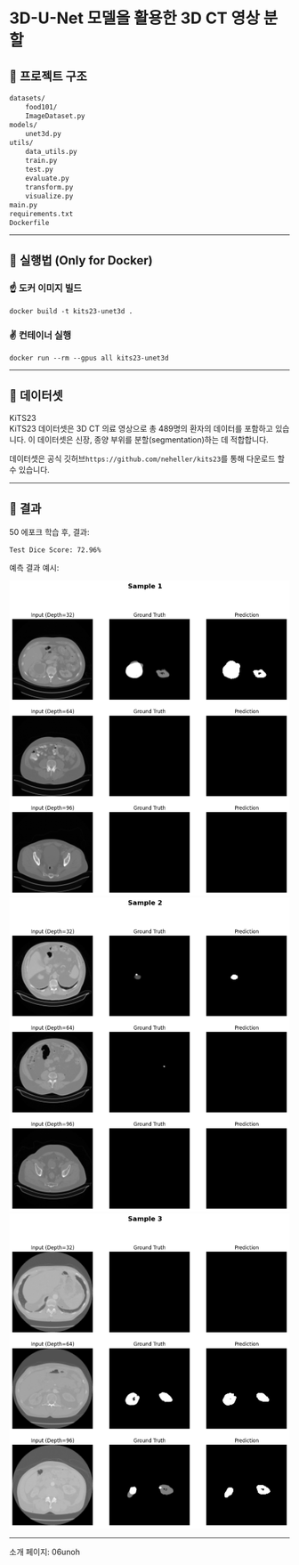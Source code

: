 # 3D-U-Net 모델을 활용한 3D CT 영상 분할



## 🔹 프로젝트 구조

```
datasets/
    food101/
    ImageDataset.py
models/
    unet3d.py
utils/
    data_utils.py
    train.py
    test.py
    evaluate.py
    transform.py
    visualize.py
main.py
requirements.txt
Dockerfile
```
---
## 🔹 실행법 (Only for Docker)

### ☝️ 도커 이미지 빌드

```
docker build -t kits23-unet3d .
```

### ✌️ 컨테이너 실행

```
docker run --rm --gpus all kits23-unet3d
```

---

## 🔹 데이터셋

KiTS23  
KiTS23 데이터셋은 3D CT 의료 영상으로 총 489명의 환자의 데이터를 포함하고 있습니다. 이 데이터셋은 신장, 종양 부위를 분할(segmentation)하는 데 적합합니다.
  
데이터셋은 공식 깃허브`https://github.com/neheller/kits23`를 통해 다운로드 할 수 있습니다.

---

## 🔹 결과

50 에포크 학습 후, 결과:

```
Test Dice Score: 72.96%
```

예측 결과 예시:

![샘플 예측 결과1](images/work4_con1.png)  
![샘플 예측 결과2](images/work4_con2.png)  
![샘플 예측 결과3](images/work4_con3.png)

---
소개 페이지: 
06unoh